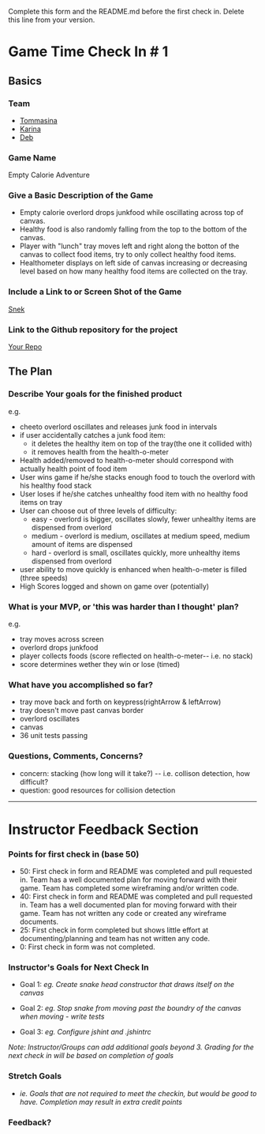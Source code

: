 Complete this form and the README.md before the first check in. Delete this line from your version.

# Game Time Check In # 1

## Basics

### Team
- [Tommasina](https://github.com/chompasina)
- [Karina](https://github.com/karinamzalez)
- [Deb](https://github.com/deborahleehamel)

### Game Name

Empty Calorie Adventure

### Give a Basic Description of the Game

* Empty calorie overlord drops junkfood while oscillating across top of canvas.
* Healthy food is also randomly falling from the top to the bottom of the canvas.
* Player with "lunch" tray moves left and right along the botton of the canvas to collect food items, try to only collect healthy food items.
* Healthometer displays on left side of canvas increasing or decreasing level based on how many healthy food items are collected on the tray.


### Include a Link to or Screen Shot of the Game

[Snek](http://imgur.com/gallery/owNiA)

### Link to the Github repository for the project
[Your Repo](https://github.com/chompasina/gametime)

## The Plan

### Describe Your goals for the finished product

e.g.

- cheeto overlord oscillates and releases junk food in intervals
- if user accidentally catches a junk food item: 
  * it deletes the healthy item on top of the tray(the one it collided with)
  * it removes health from the health-o-meter 
- Health added/removed to health-o-meter should correspond with actually health point of food item 
- User wins game if he/she stacks enough food to touch the overlord with his healthy food stack
- User loses if he/she catches unhealthy food item with no healthy food items on tray
- User can choose out of three levels of difficulty: 
  * easy - overlord is bigger, oscillates slowly, fewer unhealthy items are dispensed from overlord
  * medium - overlord is medium, oscillates at medium speed, medium amount of items are dispensed 
  * hard - overlord is small, oscillates quickly, more unhealthy items dispensed from overlord
- user ability to move quickly is enhanced when health-o-meter is filled (three speeds)
- High Scores logged and shown on game over (potentially)

### What is your MVP, or 'this was harder than I thought' plan?

e.g.

- tray moves across screen
- overlord drops junkfood
- player collects foods (score reflected on health-o-meter-- i.e. no stack)
- score determines wether they win or lose  (timed) 

### What have you accomplished so far?
- tray move back and forth on keypress(rightArrow & leftArrow)
- tray doesn't move past canvas border
- overlord oscillates 
- canvas 
- 36 unit tests passing
### Questions, Comments, Concerns?
- concern: stacking (how long will it take?) -- i.e. collison detection, how difficult?
- question: good resources for collision detection 
-----

# Instructor Feedback Section

### Points for first check in (base 50)

* 50: First check in form and README was completed and pull requested in. Team has a well documented plan for moving forward with their game. Team has completed some wireframing and/or written code.
* 40: First check in form and README was completed and pull requested in. Team has a well documented plan for moving forward with their game. Team has not written any code or created any wireframe documents.
* 25: First check in form completed but shows little effort at documenting/planning and team has not written any code.
* 0: First check in form was not completed.

### Instructor's Goals for Next Check In

* Goal 1: _eg. Create snake head constructor that draws itself on the canvas_

* Goal 2: _eg. Stop snake from moving past the boundry of the canvas when moving - write tests_

* Goal 3: _eg. Configure jshint and .jshintrc_

_Note: Instructor/Groups can add additional goals beyond 3. Grading for the next check in will be based on completion of goals_

### Stretch Goals

* _ie. Goals that are not required to meet the checkin, but would be good to have. Completion may result in extra credit points_

### Feedback?
